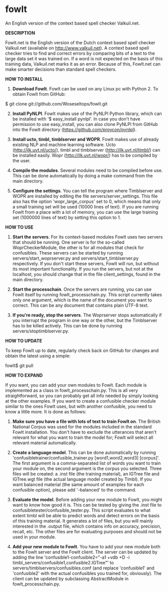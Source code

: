 fowlt
=====

An English version of the context based spell checker Valkuil.net.

**DESCRIPTION**

Fowlt.net is the English version of the Dutch context based spell checker Valkuil.net (available on http://www.valkuil.net). A context based spell checker tries to find and correct errors by comparing bits of a text to the large data set it was trained on. If a word is not expected on the basis of this training data, Valkuil.net marks it as an error. Because of this, Fowlt.net can make smarter decisions than standard spell checkers.

**HOW TO INSTALL**

1. __Download Fowlt__.
Fowlt can be used on any Linux pc with Python 2. To obtain Fowlt from GitHub:

  $ git clone git://github.com/Woseseltops/fowlt.git

2. __Install PyNLPl__.
Fowlt makes use of the PyNLPl Python library, which can be installed with '$ easy_install pynlpl'. In case you don't have permission to use easy_install, you can also clone PyNLPl from GitHub into the Fowlt directory (https://github.com/proycon/pynlpl).

3. __Install ucto, timbl, timblserver and WOPR__.
Fowlt makes use of already existing NLP and machine learning software. Ucto (http://ilk.uvt.nl/ucto/), timbl and timblserver (http://ilk.uvt.nl/timbl/) can be installed easily. Wopr (http://ilk.uvt.nl/wopr/) has to be compiled by the user.

4. __Compile the modules__.
Several modules need to be compiled before use. This can be done automatically by doing a make command from the main directory.

5. __Configure the settings__.
You can tell the program where Timblserver and WOPR are installed by editing the file servers/server_settings. This file also has the option 'wopr_large_corpus' set to 0, which means that only a small training set will be used (10000 lines of text). If you are running Fowlt from a place with a lot of memory, you can use the large training set (1000000 lines of text) by setting this option to 1.

**HOW TO USE**

1. __Start the servers__.
For its context-based modules Fowlt uses two servers that should be running. One server is for the so-called WoprCheckerModule, the other is for all modules that check for confusibles. These servers can be started by running servers/start_woprserver.py and servers/start_timblserver.py respectively. If you don't start these servers, Fowlt will run, but without its most important functionality. If you run the servers, but not at the localhost, you should change that in the file client_settings, found in the main directory.

2. __Start the processchain__.
Once the servers are running, you can use Fowlt itself by running fowlt_processchain.py. This script currently takes only one argument, which is the name of the document you want to correct. This can be any document that contains plain UTF-8 text.

3. __If you're ready, stop the servers__.
The Woprserver stops automatically if you interrupt the program in one way or the other, but the Timblserver has to be killed actively. This can be done by running servers/stoptimblserver.py.

**HOW TO UPDATE**

To keep Fowlt up to date, regularly check back on GitHub for changes and obtain the latest using a simple:

  fowlt$ git pull

**HOW TO EXPAND**

If you want, you can add your own modules to Fowlt. Each module is implemented as a class in fowlt_processchain.py. This is all very straightforward, so you can probably get all info needed by simply looking at the other examples. If you want to create a confusible checker module similar to the ones Fowlt uses, but with another confusible, you need to know a little more. It is done as follows:

1. __Make sure you have a file with lots of text to train Fowlt on__.
The British National Corpus was used for the modules included in the standard Fowlt installation. You don't have to exclude the utterances that aren't relevant for what you want to train the model for; Fowlt will select all relevant material automatically.

2. __Create a language model__.
This can be done automatically by running 'confusibletrainer/confusible_trainer.py [word1,word2,word3] [corpus]'. The first argument is a comma-separated list of words you want to train your module on, the second argument is the corpus you selected. Three files will be created: a .inst file (the training material), an IGTree file and IGTree.wgt file (the actual language model created by Timbl). If you want balanced material (the same amount of examples for each confusible option), please add '-balanced' to the command.

3. __Evaluate the model__.
Before adding your new module to Fowlt, you might want to know how good it is. This can be tested by giving the .inst file to confusibletester/confusible_tester.py. This script evaluates to what extent timbl will be able to predict words and detect errors on the basis of this training material. It generates a lot of files, but you will mainly interested in the .output file, which contains info on accuracy, precision, recall, etc. The other files are for evaluating purposes and should not be used in your module.

4. __Add your new module to Fowlt__.
You have to add your new module both to the Fowlt server and the Fowlt client. The server can be updated by adding the line 'confusible1-confusible2="-a1 +vdb +D -i timbl_servers/confusible1,confusible2.IGTree"' to servers/timblservers/confusibles.conf (and replace 'confusible1' and 'confusible2' with the actual confusibles you trained for, obviously). The client can be updated by subclassing AbstractModule in fowlt_processchain.py.
